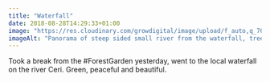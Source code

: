```yaml
---
title: "Waterfall"
date: 2018-08-28T14:29:33+01:00
image: "https://res.cloudinary.com/growdigital/image/upload/f_auto,q_70,w_736/v1544305791/waterfall-29383206667.jpg"
imageAlt: "Panorama of steep sided small river from the waterfall, trees to the left, bridge to the right"
---
```


Took a break from the #ForestGarden yesterday, went to the local waterfall on the river Ceri. Green, peaceful and beautiful.
